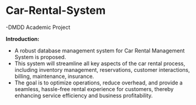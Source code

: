 # Car-Rental-System

-DMDD Academic Project

**Introduction:**
* A robust database management system for Car Rental Management System is proposed.​
* This system will streamline all key aspects of the car rental process, including inventory management, reservations, customer interactions, billing, maintenance, insurance.​
* The goal is to optimize operations, reduce overhead, and provide a seamless, hassle-free rental experience for customers, thereby enhancing service efficiency and business profitability.
